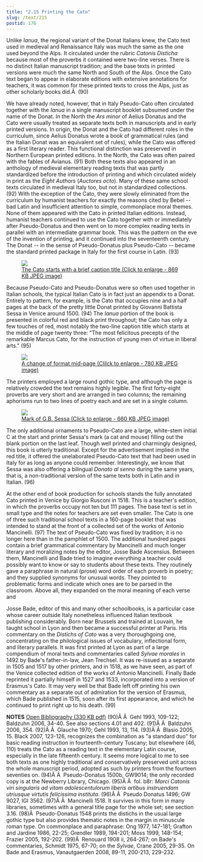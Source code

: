 ```yaml
---
title: "2.15 Printing the Cato"
slug: /text/215
postid: 176
---
```

Unlike <em>Ianua</em>, the regional variant of the Donat Italians knew, the Cato text used in medieval and Renaissance Italy was much the same as the one used beyond the Alps. It circulated under the rubric <em>Catonis Disticha</em> because most of the proverbs it contained were two-line verses. There is no distinct Italian manuscript tradition; and the base texts in printed versions were much the same North and South of the Alps. Once the Cato text began to appear in elaborate editions with extensive annotations for teachers, it was common for these printed texts to cross the Alps, just as other scholarly books did.Â  (90)

We have already noted, however, that in Italy Pseudo-Cato often circulated together with the <em>Ianua</em> in a single manuscript booklet subsumed under the name of the Donat. In the North the <em>Ars minor</em> of Aelius Donatus and the Cato were usually treated as separate texts both in manuscripts and in early printed versions. In origin, the Donat and the Cato had different roles in the curriculum, since Aelius Donatus wrote a book of grammatical rules (and the Italian Donat was an equivalent set of rules), while the Cato was offered as a first literary reader. This functional distinction was preserved in Northern European printed editions. In the North, the Cato was often paired with the fables of Avianus. (91) Both these texts also appeared in an anthology of medieval elementary reading texts that was partly standardized before the introduction of printing and which circulated widely in print as the <em>Eight Authors</em> (<em>Auctores octo</em>). Many of these same school texts circulated in medieval Italy too, but not in standardized collections. (92) With the exception of the Cato, they were slowly eliminated from the curriculum by humanist teachers for exactly the reasons cited by Bebel -- bad Latin and insufficient attention to simple, commonplace moral themes. None of them appeared with the Cato in printed Italian editions. Instead, humanist teachers continued to use the Cato together with or immediately after Pseudo-Donatus and then went on to more complex reading texts in parallel with an intermediate grammar book. This was the pattern on the eve of the invention of printing, and it continued into the seventeenth century. The Donat -- in the sense of Pseudo-Donatus plus Pseudo-Cato -- became the standard printed package in Italy for the first course in Latin. (93)

<figure class="mkdn-figure">
    <a href="/images_full/2.00_Chapter_Two/HFS_057.04.jpg" class="mkdn-image-link">
    <img class="mkdn-image" src="/images_full/2.00_Chapter_Two/HFS_057.04.jpg" />
    <figcaption class="mkdn-figcaption">The Cato starts with a brief caption title (Click to enlarge - 869 KB JPEG image)</figcaption>
    </a>
</figure>

Because Pseudo-Cato and Pseudo-Donatus were so often used together in Italian schools, the typical Italian Cato is in fact just an appendix to a Donat. Entirely to pattern, for example, is the Cato that occupies nine and a half pages at the back of the pretty little Donat printed by Giovanni Battista Sessa in Venice around 1500. (94) The <em>Ianua</em> portion of the book is presented in colorful red and black print throughout; the Cato has only a few touches of red, most notably the two-line caption title which starts at the middle of page twenty three: "The most felicitous precepts of the remarkable Marcus Cato, for the instruction of young men of virtue in liberal arts." (95)
<p style="text-align: center;"></p>


<figure class="mkdn-figure">
    <a href="/images_full/2.00_Chapter_Two/HFS_057.05.jpg" class="mkdn-image-link">
    <img class="mkdn-image" src="/images_full/2.00_Chapter_Two/HFS_057.05.jpg" />
    <figcaption class="mkdn-figcaption">A change of format mid-page (Clilck to enlarge - 780 KB JPEG image)</figcaption>
    </a>
</figure>

The printers employed a large round gothic type, and although the page is relatively crowded the text remains highly legible. The first forty-eight proverbs are very short and are arranged in two columns; the remaining aphorisms run to two lines of poetry each and are set in a single column.
<p style="text-align: center;"></p>


<figure class="mkdn-figure">
    <a href="/images_full/2.00_Chapter_Two/HFS_057.06.jpg" class="mkdn-image-link">
    <img class="mkdn-image" src="/images_full/2.00_Chapter_Two/HFS_057.06.jpg" />
    <figcaption class="mkdn-figcaption">Mark of G.B. Sessa (Click to enlarge - 660 KB JPEG image)</figcaption>
    </a>
</figure>

The only additional ornaments to Pseudo-Cato are a large, white-stem initial C at the start and printer Sessa's mark (a cat and mouse) filling out the blank portion on the last leaf. Though well printed and charmingly designed, this book is utterly traditional. Except for the advertisement implied in the red title, it offered the unelaborated Pseudo-Cato text that had been used in Italy for as long as anyone could remember. Interestingly, we know that Sessa was also offering a bilingual <em>Donato al senno</em> during the same years, that is, a non-traditional version of the same texts both in Latin and in Italian. (96)

At the other end of book production for schools stands the fully annotated Cato printed in Venice by Giorgio Rusconi in 1518. This is a teacher's edition, in which the proverbs occupy not ten but 111 pages. The base text is set in small type and the notes for teachers are set even smaller. The Cato is one of three such traditional school texts in a 160-page booklet that was intended to stand at the front of a collected set of the works of Antonio Mancinelli. (97) The text of Pseudo-Cato was fixed by tradition; it is no longer here than in the pamphlet of 1500. The additional hundred pages contain a brief grammatical commentary by Mancinelli and much longer literary and moralizing notes by the editor, Josse Bade Ascensius. Between them, Mancinelli and Bade tried to imagine everything a teacher could possibly want to know or say to students about these texts. They routinely gave a paraphrase in natural (prose) word order of each proverb in poetry; and they supplied synonyms for unusual words. They pointed to problematic forms and indicate which ones are to be parsed in the classroom. Above all, they expanded on the moral meaning of each verse and 

Josse Bade, editor of this and many other schoolbooks, is a particular case whose career outside Italy nonetheless influenced Italian textbook publishing considerably. Born near Brussels and trained at Louvain, he taught school in Lyon and then became a successful printer at Paris. His commentary on the <em>Distichs of Cato</em> was a very thoroughgoing one, concentrating on the philological issues of vocabulary, inflectional form, and literary parallels. It was first printed at Lyon as part of a large compendium of moral texts and commentaries called <em>Sylvae morales</em> in 1492 by Bade's father-in-law, Jean Trechsel. It was re-issued as a separate in 1505 and 1517 by other printers, and in 1518, as we have seen, as part of the Venice collected edition of the works of Antonio Mancinelli. Finally Bade reprinted it partially himself in 1527 and 1533, incorporated into a version of Erasmus's Cato. It may very well be that Bade left off printing his own commentary as a separate out of admiration for the version of Erasmus, which Bade published in 1515, soon after its first appearance, and which he continued to print right up to his death. (99)

<strong>NOTES</strong>
<a href="http://www.humanismforsale.org/bibliography.pdf" target="new">Open Bibliography (330 KB pdf)</a>
(90)Â Â  Gehl 1993, 109-122; Baldzuhn 2006, 34-40. See also sections 4.01 and 402.
(91)Â Â  Baldzuhn 2006, 354.
(92)Â Â  Glauche 1970; Gehl 1993, 13, 114.
(93)Â Â  Blasio 2005, 15. Black 2007, 123-126, recognizes the combination as "a standard duo" for basic reading instruction in fourteenth-century Tuscany; but elsewhere (46, 110) treats the Cato as a reading text in the elementary Latin course, especially in the late fifteenth century. It seems more logical to me to see both texts as one highly traditional and conservatively preserved unit across the whole manuscript period, adopted as such by printers from the fourteen seventies on.
(94)Â Â  Pseudo-Donatus 1500b, GW9014; the only recorded copy is at the Newberry Library, Chicago.
(95)Â Â  fol. b8r: <em>Marci Catonis viri singularis ad vitam adolescentulorum liberis artibus instruendam utriusque virtutis felicissima instituta.</em>
(96)Â Â  Pseudo Donatus 1496; GW 9027, IGI 3562.
(97)Â Â  Mancinelli 1518. It survives in this form in many libraries, sometimes with a general title page for the whole set; see section 3.16.
(98)Â  Pseudo-Donatus 1548 prints the distichs in the usual large gothic type but also provides thematic notes in the margin in minuscule roman type. On commonplace and paraphrase: Ong 1977, 147-181; Grafton and Jardine 1986, 22-25; Grendler 1989, 194-201; Moss 1999, 148-154; Frazier 2005, 192-202.
(99)Â  Renouard 1908 ii, 264-267; on Bade's commentaries, Schmidt 1975, 67-70; on the <em>Sylvae</em>, Crane 2005, 29-35. On Bade and Erasmus, Vanautgaerden 2008, 89-11, 200-213, 229-232.
